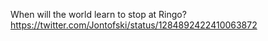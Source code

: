 When will the world learn to stop at Ringo? https://twitter.com/Jontofski/status/1284892422410063872